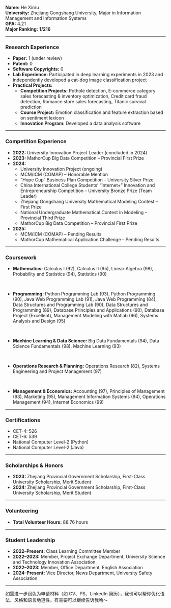 **Name:** He Xinru  
**University:** Zhejiang Gongshang University, Major in Information Management and Information Systems  
**GPA:** 4.21  
**Major Ranking:** **1/216**

---

### Research Experience

- **Paper:** 1 (under review)  
- **Patent:** 0  
- **Software Copyrights:** 0  
- **Lab Experience:** Participated in deep learning experiments in 2023 and independently developed a cat-dog image classification project  
- **Practical Projects:**  
  - **Competition Projects:** Pothole detection, E-commerce category sales forecasting & inventory optimization, Credit card fraud detection, Romance store sales forecasting, Titanic survival prediction  
  - **Course Project:** Emotion classification and feature extraction based on sentiment lexicon  
  - **Innovation Program:** Developed a data analysis software

---

### Competition Experience

- **2022:** University Innovation Project Leader (concluded in 2024)  
- **2023:** MathorCup Big Data Competition – Provincial First Prize  
- **2024:**  
  - University Innovation Project (ongoing)  
  - MCM/ICM (COMAP) – Honorable Mention  
  - “Hope Cup” Business Plan Competition – University Silver Prize  
  - China International College Students’ “Internet+” Innovation and Entrepreneurship Competition – University Bronze Prize (Team Leader)  
  - Zhejiang Gongshang University Mathematical Modeling Contest – First Prize  
  - National Undergraduate Mathematical Contest in Modeling – Provincial Third Prize  
  - MathorCup Big Data Competition – Provincial First Prize  
- **2025:**  
  - MCM/ICM (COMAP) – Pending Results  
  - MathorCup Mathematical Application Challenge – Pending Results  

---

### Coursework

- **Mathematics:** Calculus I (92), Calculus II (95), Linear Algebra (98), Probability and Statistics (94), Statistics (90)  
<br>

- **Programming:** Python Programming Lab (93), Python Programming (90), Java Web Programming Lab (91), Java Web Programming (84), Data Structures and Programming Lab (90), Data Structures and Programming (89), Database Principles and Applications (90), Database Project (Excellent), Management Modeling with Matlab (96), Systems Analysis and Design (95)  
<br>

- **Machine Learning & Data Science:** Big Data Fundamentals (94), Data Science Fundamentals (98), Machine Learning (93)  
<br>

- **Operations Research & Planning:** Operations Research (82), Systems Engineering and Project Management (97)  
<br>

- **Management & Economics:** Accounting (97), Principles of Management (93), Marketing (95), Management Information Systems (94), Operations Management (94), Internet Economics (99)  

---

### Certifications

- CET-4: 526  
- CET-6: 539  
- National Computer Level-2 (Python)  
- National Computer Level-2 (Java)  

---

### Scholarships & Honors

- **2023:** Zhejiang Provincial Government Scholarship, First-Class University Scholarship, Merit Student  
- **2024:** Zhejiang Provincial Government Scholarship, First-Class University Scholarship, Merit Student  

---

### Volunteering

- **Total Volunteer Hours:** 88.76 hours  

---

### Student Leadership

- **2022–Present:** Class Learning Committee Member  
- **2022–2023:** Member, Project Exchange Department, University Science and Technology Innovation Association  
- **2022–2023:** Member, Office Department, English Association  
- **2024–Present:** Vice Director, News Department, University Safety Association  

---

如需进一步润色为申请材料（如 CV、PS、LinkedIn 简历），我也可以帮你优化语法、风格和语言地道性。有需要可以继续告诉我哈～
